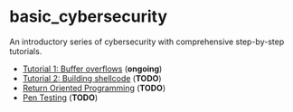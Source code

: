 # basic_cybersecurity
An introductory series of cybersecurity with comprehensive step-by-step tutorials.

- [Tutorial 1: Buffer overflows](tutorial1/) (**ongoing**)
- [Tutorial 2: Building shellcode](tutorial2/) (**TODO**)
- [Return Oriented Programming](#) (**TODO**)
- [Pen Testing](#) (**TODO**)
